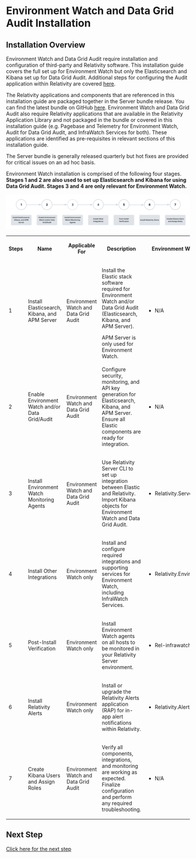 # Environment Watch and Data Grid Audit Installation



## Installation Overview

Environment Watch and Data Grid Audit require installation and configuration of third-party and Relativity software. This installation guide covers the full set up for Environment Watch but only the Elasticsearch and Kibana set up for Data Grid Audit. Additional steps for configuring the Audit application within Relativity are covered [here](https://help.relativity.com/Server2024/Content/Relativity/Audit/Audit.htm#InstallingandconfiguringAudit).

The Relativity applications and components that are referenced in this installation guide are packaged together in the Server bundle release. You can find the latest bundle on GitHub [here](https://github.com/relativitydev/server-bundle-release/releases). Environment Watch and Data Grid Audit also require Relativity applications that are available in the Relativity Application Library and not packaged in the bundle or covered in this installation guide (e.g. Pagebase and Telemetry for Environment Watch, Audit for Data Grid Audit, and InfraWatch Services for both). These applications are identified as pre-requisites in relevant sections of this installation guide.

The Server bundle is generally released quarterly but hot fixes are provided for critical issues on an ad hoc basis.

Environment Watch installation is comprised of the following four stages. **Stages 1 and 2 are also used to set up Elasticsearch and Kibana for using Data Grid Audit. Stages 3 and 4 are only relevant for Environment Watch.**

![alt text](../resources/stage_environmentwatch01.png)

<table><tbody>
<tr>
  <th><p><strong>Steps</strong></p></th>
  <th><p><strong>Name</strong></p></th>
  <th><p><strong>Applicable For</strong></p></th>
  <th><p><strong>Description</strong></p></th>
  <th><p><strong>Environment Watch Bundle Assets</strong></p></th>
</tr>
<tr><td><p>1</p></td><td><p>Install Elasticsearch, Kibana, and APM Server</p></td><td><p>Environment Watch and Data Grid Audit</p></td><td><p>Install the Elastic stack software required for Environment Watch and/or Data Grid Audit (Elasticsearch, Kibana, and APM Server).</p><div class="note">APM Server is only used for Environment Watch.</div></td><td><ul><li>N/A</li></ul></td></tr>
<tr><td><p>2</p></td><td><p>Enable Environment Watch and/or Data Grid/Audit</p></td><td><p>Environment Watch and Data Grid Audit</p></td><td><p>Configure security, monitoring, and API key generation for Elasticsearch, Kibana, and APM Server. Ensure all Elastic components are ready for integration.</p></td><td><ul><li>N/A</li></ul></td></tr>
<tr><td><p>3</p></td><td><p>Install Environment Watch Monitoring Agents</p></td><td><p>Environment Watch and Data Grid Audit</p></td><td><p>Use Relativity Server CLI to set up integration between Elastic and Relativity. Import Kibana objects for Environment Watch and Data Grid Audit.</p></td><td><ul><li>Relativity.Server.CLI</li></ul></td></tr>
<tr><td><p>4</p></td><td><p>Install Other Integrations</p></td><td><p>Environment Watch only</p></td><td><p>Install and configure required integrations and supporting services for Environment Watch, including InfraWatch Services.</p></td><td><ul><li>Relativity.EnvironmentWatch.Installer</li></ul></td></tr>
<tr><td><p>5</p></td><td><p>Post-Install Verification</p></td><td><p>Environment Watch only</p></td><td><p>Install Environment Watch agents on all hosts to be monitored in your Relativity Server environment.</p></td><td><ul><li>Rel-infrawatch-agent</li></ul></td></tr>
<tr><td><p>6</p></td><td><p>Install Relativity Alerts</p></td><td><p>Environment Watch only</p></td><td><p>Install or upgrade the Relativity Alerts application (RAP) for in-app alert notifications within Relativity.</p></td><td><ul><li>Relativity.Alerts.VERSION.rap</li></ul></td></tr>
<tr><td><p>7</p></td><td><p>Create Kibana Users and Assign Roles</p></td><td><p>Environment Watch and Data Grid Audit</p></td><td><p>Verify all components, integrations, and monitoring are working as expected. Finalize configuration and perform any required troubleshooting.</p></td><td><ul><li>N/A</li></ul></td></tr>
</tbody></table>

## Next Step
[Click here for the next step](elasticsearch_pre_installation_overview.md)